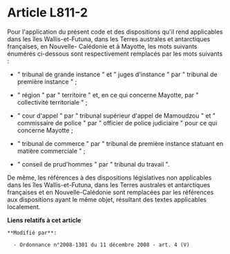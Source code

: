 # Article L811-2

Pour l'application du présent code et des dispositions qu'il rend applicables dans les îles Wallis-et-Futuna, dans les Terres
australes et antarctiques françaises, en Nouvelle- Calédonie et à Mayotte, les mots suivants énumérés ci-dessous sont
respectivement remplacés par les mots suivants :

- " tribunal de grande instance " et " juges d'instance " par " tribunal de première instance " ;

- " région " par " territoire " et, en ce qui concerne Mayotte, par " collectivité territoriale " ;

- " cour d'appel " par " tribunal supérieur d'appel de Mamoudzou " et " commissaire de police " par " officier de police
judiciaire " pour ce qui concerne Mayotte ;

- " tribunal de commerce " par " tribunal de première instance statuant en matière commerciale " ;

- " conseil de prud'hommes " par " tribunal du travail ".

De même, les références à des dispositions législatives non applicables dans les îles Wallis-et-Futuna, dans les Terres
australes et antarctiques françaises et en Nouvelle-Calédonie sont remplacées par les références aux dispositions ayant le
même objet, résultant des textes applicables localement.

**Liens relatifs à cet article**

	**Modifié par**:

	  - Ordonnance n°2008-1301 du 11 décembre 2008 - art. 4 (V)
